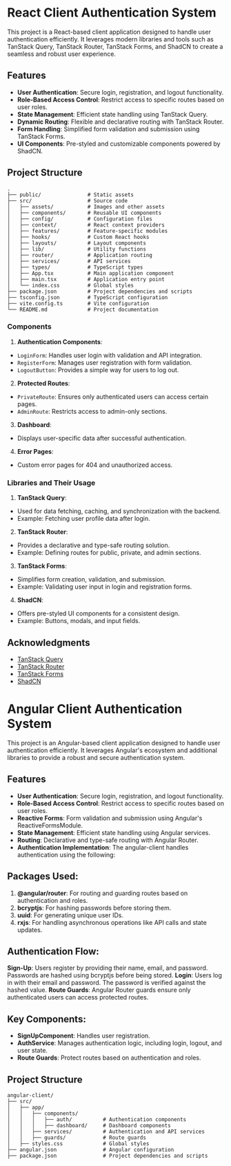 # React Client Authentication System

This project is a React-based client application designed to handle user authentication efficiently. It leverages modern libraries and tools such as TanStack Query, TanStack Router, TanStack Forms, and ShadCN to create a seamless and robust user experience.

## Features

- **User Authentication**: Secure login, registration, and logout functionality.
- **Role-Based Access Control**: Restrict access to specific routes based on user roles.
- **State Management**: Efficient state handling using TanStack Query.
- **Dynamic Routing**: Flexible and declarative routing with TanStack Router.
- **Form Handling**: Simplified form validation and submission using TanStack Forms.
- **UI Components**: Pre-styled and customizable components powered by ShadCN.

## Project Structure

```
.
├── public/               # Static assets
├── src/                  # Source code
│   ├── assets/           # Images and other assets
│   ├── components/       # Reusable UI components
│   ├── config/           # Configuration files
│   ├── context/          # React context providers
│   ├── features/         # Feature-specific modules
│   ├── hooks/            # Custom React hooks
│   ├── layouts/          # Layout components
│   ├── lib/              # Utility functions
│   ├── router/           # Application routing
│   ├── services/         # API services
│   ├── types/            # TypeScript types
│   ├── App.tsx           # Main application component
│   ├── main.tsx          # Application entry point
│   └── index.css         # Global styles
├── package.json          # Project dependencies and scripts
├── tsconfig.json         # TypeScript configuration
├── vite.config.ts        # Vite configuration
└── README.md             # Project documentation
```


### Components

1. **Authentication Components**:
  - `LoginForm`: Handles user login with validation and API integration.
  - `RegisterForm`: Manages user registration with form validation.
  - `LogoutButton`: Provides a simple way for users to log out.

2. **Protected Routes**:
  - `PrivateRoute`: Ensures only authenticated users can access certain pages.
  - `AdminRoute`: Restricts access to admin-only sections.

3. **Dashboard**:
  - Displays user-specific data after successful authentication.

4. **Error Pages**:
  - Custom error pages for 404 and unauthorized access.

### Libraries and Their Usage

1. **TanStack Query**:
  - Used for data fetching, caching, and synchronization with the backend.
  - Example: Fetching user profile data after login.

2. **TanStack Router**:
  - Provides a declarative and type-safe routing solution.
  - Example: Defining routes for public, private, and admin sections.

3. **TanStack Forms**:
  - Simplifies form creation, validation, and submission.
  - Example: Validating user input in login and registration forms.

4. **ShadCN**:
  - Offers pre-styled UI components for a consistent design.
  - Example: Buttons, modals, and input fields.

## Acknowledgments

- [TanStack Query](https://tanstack.com/query)
- [TanStack Router](https://tanstack.com/router)
- [TanStack Forms](https://tanstack.com/forms)
- [ShadCN](https://shadcn.dev)


# Angular Client Authentication System

This project is an Angular-based client application designed to handle user authentication efficiently. It leverages Angular's ecosystem and additional libraries to provide a robust and secure authentication system.

## Features
- **User Authentication**: Secure login, registration, and logout functionality.
- **Role-Based Access Control**: Restrict access to specific routes based on user roles.
- **Reactive Forms**: Form validation and submission using Angular's ReactiveFormsModule.
- **State Management**: Efficient state handling using Angular services.
- **Routing**: Declarative and type-safe routing with Angular Router.
- **Authentication Implementation**:
The angular-client handles authentication using the following:

## Packages Used:

1. **@angular/router**: For routing and guarding routes based on authentication and roles.
2. **bcryptjs**: For hashing passwords before storing them.
3. **uuid**: For generating unique user IDs.
4. **rxjs**: For handling asynchronous operations like API calls and state updates.

## Authentication Flow:

**Sign-Up**: Users register by providing their name, email, and password. Passwords are hashed using bcryptjs before being stored.
**Login**: Users log in with their email and password. The password is verified against the hashed value.
**Route Guards**: Angular Router guards ensure only authenticated users can access protected routes.

## Key Components:

- **SignUpComponent**: Handles user registration.
- **AuthService**: Manages authentication logic, including login, logout, and user state.
- **Route Guards**: Protect routes based on authentication and roles.

## Project Structure
```
angular-client/
├── src/
│   ├── app/
│   │   ├── components/
│   │   │   ├── auth/          # Authentication components
│   │   │   ├── dashboard/     # Dashboard components
│   │   ├── services/          # Authentication and API services
│   │   ├── guards/            # Route guards
│   ├── styles.css             # Global styles
├── angular.json               # Angular configuration
├── package.json               # Project dependencies and scripts
```
